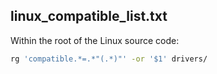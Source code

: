 ## linux_compatible_list.txt

Within the root of the Linux source code:
```sh
rg 'compatible.*=.*"(.*)"' -or '$1' drivers/
```
